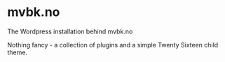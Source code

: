 # mvbk.no

The Wordpress installation behind mvbk.no

Nothing fancy - a collection of plugins and a simple Twenty Sixteen child theme.
